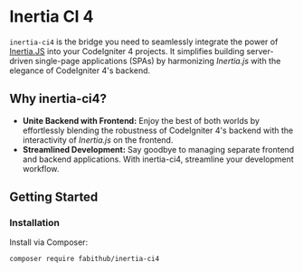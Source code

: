 # Inertia CI 4

`inertia-ci4` is the bridge you need to seamlessly integrate the power of [Inertia.JS](https://inertiajs.com/) into your CodeIgniter 4 projects. It simplifies building server-driven single-page applications (SPAs) by harmonizing _Inertia.js_ with the elegance of CodeIgniter 4's backend.

## Why inertia-ci4?
- **Unite Backend with Frontend:** Enjoy the best of both worlds by effortlessly blending the robustness of CodeIgniter 4's backend with the interactivity of _Inertia.js_ on the frontend.
- **Streamlined Development:** Say goodbye to managing separate frontend and backend applications. With inertia-ci4, streamline your development workflow.

## Getting Started

### Installation

Install via Composer:

```shell
composer require fabithub/inertia-ci4
```
